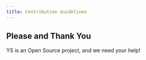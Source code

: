 ```yaml
---
title: Contribution Guidelines
---
```


## Please and Thank You

YS is an Open Source project, and we need your help!


